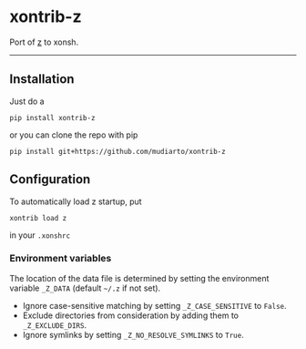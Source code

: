 # xontrib-z
Port of [z](https://github.com/rupa/z) to xonsh.

<hr>

## Installation
Just do a
```console
pip install xontrib-z
```

or you can clone the repo with pip
```console
pip install git+https://github.com/mudiarto/xontrib-z
```

## Configuration

To automatically load z startup, put
```console
xontrib load z
```

in your `.xonshrc`

### Environment variables
The location of the data file is determined by setting the environment variable `_Z_DATA` 
(default `~/.z` if not set).

* Ignore case-sensitive matching by setting `_Z_CASE_SENSITIVE` to `False`.
* Exclude directories from consideration by adding them to `_Z_EXCLUDE_DIRS`.
* Ignore symlinks by setting `_Z_NO_RESOLVE_SYMLINKS` to `True`.